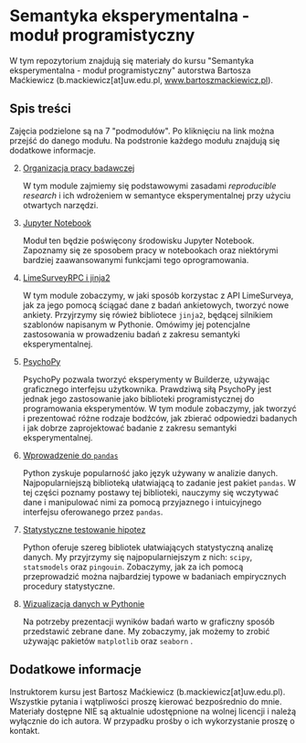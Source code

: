 # Semantyka eksperymentalna - moduł programistyczny

W tym repozytorium znajdują się materiały do kursu "Semantyka eksperymentalna - moduł programistyczny" autorstwa Bartosza Maćkiewicz (b.mackiewicz[at]uw.edu.pl, www.bartoszmackiewicz.pl).

## Spis treści
Zajęcia podzielone są na 7 "podmodułów". Po kliknięciu na link można przejść do danego modułu. Na podstronie każdego modułu znajdują się dodatkowe informacje.

02. [Organizacja pracy badawczej](01_Organizacja_pracy_badawczej/)

    W tym module zajmiemy się podstawowymi zasadami *reproducible research* i ich wdrożeniem w semantyce eksperymentalnej przy użyciu otwartych narzędzi. 

02. [Jupyter Notebook](02_Jupyter_Notebook/)

    Moduł ten będzie poświęcony środowisku Jupyter Notebook. Zapoznamy się ze sposobem pracy w notebookach oraz niektórymi bardziej zaawansowanymi funkcjami tego oprogramowania.

03. [LimeSurveyRPC i jinja2](03_LimeSurveyRPC_i_jinja2/)
    
    W tym module zobaczymy, w jaki sposób korzystac z API LimeSurveya, jak za jego pomocą ściągać dane z badań ankietowych, tworzyć nowe ankiety. Przyjrzymy się rówież bibliotece `jinja2`, będącej silnikiem szablonów napisanym w Pythonie. Omówimy jej potencjalne zastosowania w prowadzeniu badań z zakresu semantyki eksperymentalnej. 

04. [PsychoPy](04_PsychoPy)
    
    PsychoPy pozwala tworzyć eksperymenty w Builderze, używając graficznego interfejsu użytkownika. Prawdziwą siłą PsychoPy jest jednak jego zastosowanie jako biblioteki programistycznej do programowania eksperymentów. W tym module zobaczymy, jak tworzyć i prezentować różne rodzaje bodźców, jak zbierać odpowiedzi badanych i jak dobrze zaprojektować badanie z zakresu semantyki eksperymentalnej.

05. [Wprowadzenie do `pandas`](05_Wprowadzenie_do_pandas/)
    
    Python zyskuje popularność jako język używany w analizie danych. Najpopularniejszą biblioteką ułatwiającą to zadanie jest pakiet `pandas`. W tej części poznamy postawy tej biblioteki, nauczymy się wczytywać dane i manipulować nimi za pomocą przyjaznego i intuicyjnego interfejsu oferowanego przez `pandas`.

06. [Statystyczne testowanie hipotez](06_Statystyczne_testowanie_hipotez/)

    Python oferuje szereg bibliotek ułatwiających statystyczną analizę danych. My przyjrzymy się najpopularniejszym z nich: `scipy`, `statsmodels` oraz `pingouin`. Zobaczymy, jak za ich pomocą przeprowadzić można najbardziej typowe w badaniach empirycznych procedury statystyczne.

07. [Wizualizacja danych w Pythonie](07_Wizualizacja_danych_w_Pythonie/)

    Na potrzeby prezentacji wyników badań warto w graficzny sposób przedstawić zebrane dane. My zobaczymy, jak możemy to zrobić używając pakietów `matplotlib` oraz `seaborn` .

## Dodatkowe informacje

Instruktorem kursu jest Bartosz Maćkiewicz (b.mackiewicz[at]uw.edu.pl). Wszystkie pytania i wątpliwości proszę kierować bezpośrednio do mnie. Materiały dostępne NIE są aktualnie udostępnione na wolnej licencji i należą wyłącznie do ich autora. W przypadku prośby o ich wykorzystanie proszę o kontakt.
